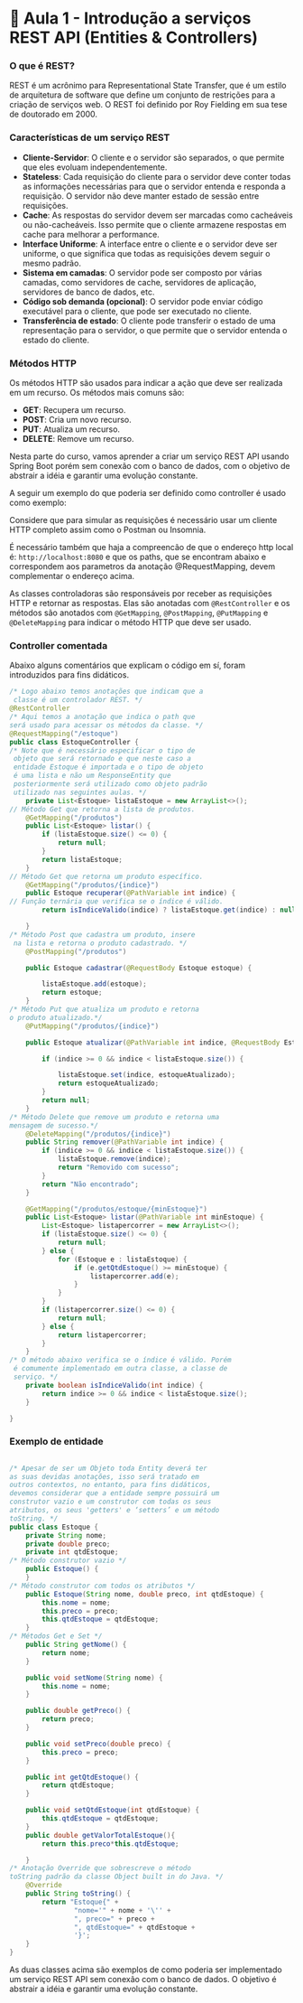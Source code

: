 # 🏬 Aula 1 - Introdução a serviços REST API (Entities & Controllers)

### O que é REST?
REST é um acrônimo para Representational State Transfer, que é um estilo de arquitetura de software que define um conjunto de restrições para a criação de serviços web. O REST foi definido por Roy Fielding em sua tese de doutorado em 2000.

### Características de um serviço REST

- **Cliente-Servidor**: O cliente e o servidor são separados, o que permite que eles evoluam independentemente.
- **Stateless**: Cada requisição do cliente para o servidor deve conter todas as informações necessárias para que o servidor entenda e responda a requisição. O servidor não deve manter estado de sessão entre requisições.
- **Cache**: As respostas do servidor devem ser marcadas como cacheáveis ou não-cacheáveis. Isso permite que o cliente armazene respostas em cache para melhorar a performance.
- **Interface Uniforme**: A interface entre o cliente e o servidor deve ser uniforme, o que significa que todas as requisições devem seguir o mesmo padrão.
- **Sistema em camadas**: O servidor pode ser composto por várias camadas, como servidores de cache, servidores de aplicação, servidores de banco de dados, etc.
- **Código sob demanda (opcional)**: O servidor pode enviar código executável para o cliente, que pode ser executado no cliente.
- **Transferência de estado**: O cliente pode transferir o estado de uma representação para o servidor, o que permite que o servidor entenda o estado do cliente.

### Métodos HTTP

Os métodos HTTP são usados para indicar a ação que deve ser realizada em um recurso. Os métodos mais comuns são:
- **GET**: Recupera um recurso.
- **POST**: Cria um novo recurso.
- **PUT**: Atualiza um recurso.
- **DELETE**: Remove um recurso.

Nesta parte do curso, vamos aprender a criar um serviço REST API usando Spring Boot porém sem conexão com o banco de dados, com o objetivo de abstrair a idéia e garantir uma evolução constante.

A seguir um exemplo do que poderia ser definido como controller é usado como exemplo:

Considere que para simular as requisições é necessário usar um cliente HTTP completo assim como o Postman ou Insomnia.

É necessário também que haja a compreencão de que o endereço http local é:
`http://localhost:8080`
e que os paths, que se encontram abaixo e correspondem aos parametros da anotação @RequestMapping, devem complementar o endereço acima.

As classes controladoras são responsáveis por receber as requisições HTTP e retornar as respostas. Elas são anotadas com `@RestController` e os métodos são anotados com `@GetMapping`, `@PostMapping`, `@PutMapping` e `@DeleteMapping` para indicar o método HTTP que deve ser usado.

### Controller comentada
Abaixo alguns comentários que explicam o código em sí, foram introduzidos para fins didáticos.
```java
/* Logo abaixo temos anotações que indicam que a
 classe é um controlador REST. */
@RestController
/* Aqui temos a anotação que indica o path que 
será usado para acessar os métodos da classe. */
@RequestMapping("/estoque")
public class EstoqueController {
/* Note que é necessário especificar o tipo de
 objeto que será retornado e que neste caso a 
 entidade Estoque é importada e o tipo de objeto
 é uma lista e não um ResponseEntity que 
 posteriormente será utilizado como objeto padrão 
 utilizado nas seguintes aulas. */
    private List<Estoque> listaEstoque = new ArrayList<>();
// Método Get que retorna a lista de produtos.
    @GetMapping("/produtos")
    public List<Estoque> listar() {
        if (listaEstoque.size() <= 0) {
            return null;
        }
        return listaEstoque;
    }
// Método Get que retorna um produto específico.
    @GetMapping("/produtos/{indice}")
    public Estoque recuperar(@PathVariable int indice) {
// Função ternária que verifica se o índice é válido.
        return isIndiceValido(indice) ? listaEstoque.get(indice) : null;

    }
/* Método Post que cadastra um produto, insere
 na lista e retorna o produto cadastrado. */
    @PostMapping("/produtos")

    public Estoque cadastrar(@RequestBody Estoque estoque) {

        listaEstoque.add(estoque);
        return estoque;
    }
/* Método Put que atualiza um produto e retorna 
o produto atualizado.*/
    @PutMapping("/produtos/{indice}")

    public Estoque atualizar(@PathVariable int indice, @RequestBody Estoque estoqueAtualizado) {

        if (indice >= 0 && indice < listaEstoque.size()) {

            listaEstoque.set(indice, estoqueAtualizado);
            return estoqueAtualizado;
        }
        return null;
    }
/* Método Delete que remove um produto e retorna uma 
mensagem de sucesso.*/
    @DeleteMapping("/produtos/{indice}")
    public String remover(@PathVariable int indice) {
        if (indice >= 0 && indice < listaEstoque.size()) {
            listaEstoque.remove(indice);
            return "Removido com sucesso";
        }
        return "Não encontrado";
    }

    @GetMapping("/produtos/estoque/{minEstoque}")
    public List<Estoque> listar(@PathVariable int minEstoque) {
        List<Estoque> listapercorrer = new ArrayList<>();
        if (listaEstoque.size() <= 0) {
            return null;
        } else {
            for (Estoque e : listaEstoque) {
                if (e.getQtdEstoque() >= minEstoque) {
                    listapercorrer.add(e);
                }
            }
        }
        if (listapercorrer.size() <= 0) {
            return null;
        } else {
            return listapercorrer;
        }
    }
/* O método abaixo verifica se o índice é válido. Porém
 é comumente implementado em outra classe, a classe de 
 serviço. */
    private boolean isIndiceValido(int indice) {
        return indice >= 0 && indice < listaEstoque.size();
    }

}

````
### Exemplo de entidade

```java

/* Apesar de ser um Objeto toda Entity deverá ter 
as suas devidas anotações, isso será tratado em 
outros contextos, no entanto, para fins didáticos,
devemos considerar que a entidade sempre possuirá um 
construtor vazio e um construtor com todas os seus 
atributos, os seus 'getters' e ‘setters’ e um método 
toString. */
public class Estoque {
    private String nome;
    private double preco;
    private int qtdEstoque;
/* Método construtor vazio */
    public Estoque() {
    }
/* Método construtor com todos os atributos */
    public Estoque(String nome, double preco, int qtdEstoque) {
        this.nome = nome;
        this.preco = preco;
        this.qtdEstoque = qtdEstoque;
    }
/* Métodos Get e Set */
    public String getNome() {
        return nome;
    }

    public void setNome(String nome) {
        this.nome = nome;
    }

    public double getPreco() {
        return preco;
    }

    public void setPreco(double preco) {
        this.preco = preco;
    }

    public int getQtdEstoque() {
        return qtdEstoque;
    }

    public void setQtdEstoque(int qtdEstoque) {
        this.qtdEstoque = qtdEstoque;
    }
    public double getValorTotalEstoque(){
        return this.preco*this.qtdEstoque;

    }
/* Anotação Override que sobrescreve o método 
toString padrão da classe Object built in do Java. */
    @Override
    public String toString() {
        return "Estoque{" +
                "nome='" + nome + '\'' +
                ", preco=" + preco +
                ", qtdEstoque=" + qtdEstoque +
                '}';
    }
}
```
As duas classes acima são exemplos de como poderia ser implementado um serviço REST API sem conexão com o banco de dados. O objetivo é abstrair a idéia e garantir uma evolução constante.